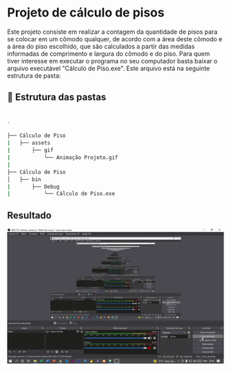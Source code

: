 # Projeto de cálculo de pisos

Este projeto consiste em realizar a contagem da quantidade de pisos para se colocar em um cômodo qualquer, de acordo com a área deste cômodo e a área do piso escolhido, que são calculados a partir das medidas informadas de comprimento e largura do cômodo e do piso. Para quem tiver interesse em executar o programa no seu computador basta baixar o arquivo executável "Cálculo de Piso.exe". Este arquivo está na seguinte estrutura de pasta:

## :file_folder: Estrutura das pastas

```bash

.

├── Cálculo de Piso
|   ├── assets
|       ├── gif
|           └── Animação Projeto.gif
|
├── Cálculo de Piso
│   ├── bin
|       ├── Debug
|           └── Cálculo de Piso.exe
```

## Resultado
<p align="center">
  <img src="assets/gif/Animação Projeto.gif">
</p>
